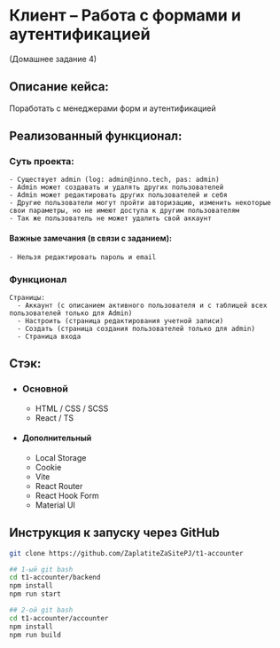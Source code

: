 # Клиент – Работа с формами и аутентификацией

(Домашнее задание 4)

## Описание кейса:

Поработать с менеджерами форм и аутентификацией

## Реализованный функционал:

### Суть проекта:

    - Существует admin (log: admin@inno.tech, pas: admin)
    - Admin может создавать и удалять других пользователей
    - Admin может редактировать других пользователей и себя
    - Другие пользователи могут пройти авторизацию, изменить некоторые свои параметры, но не имеют доступа к другим пользователям
    - Так же пользователь не может удалить свой аккаунт

#### Важные замечания (в связи с заданием):

    - Нельзя редактировать пароль и email

### Функционал

    Страницы:
      - Аккаунт (с описанием активного пользователя и с таблицей всех пользователей только для Admin)
      - Настроить (страница редактирования учетной записи)
      - Создать (страница создания пользователей только для admin)
      - Страница входа

## Стэк:

-   ### Основной
    -   HTML / CSS / SCSS
    -   React / TS
-   #### Дополнительный
    -   Local Storage
    -   Cookie
    -   Vite
    -   React Router
    -   React Hook Form
    -   Material UI

## Инструкция к запуску через GitHub

```bash
git clone https://github.com/ZaplatiteZaSitePJ/t1-accounter

## 1-ый git bash
cd t1-accounter/backend
npm install
npm run start

## 2-ой git bash
cd t1-accounter/accounter
npm install
npm run build
```
